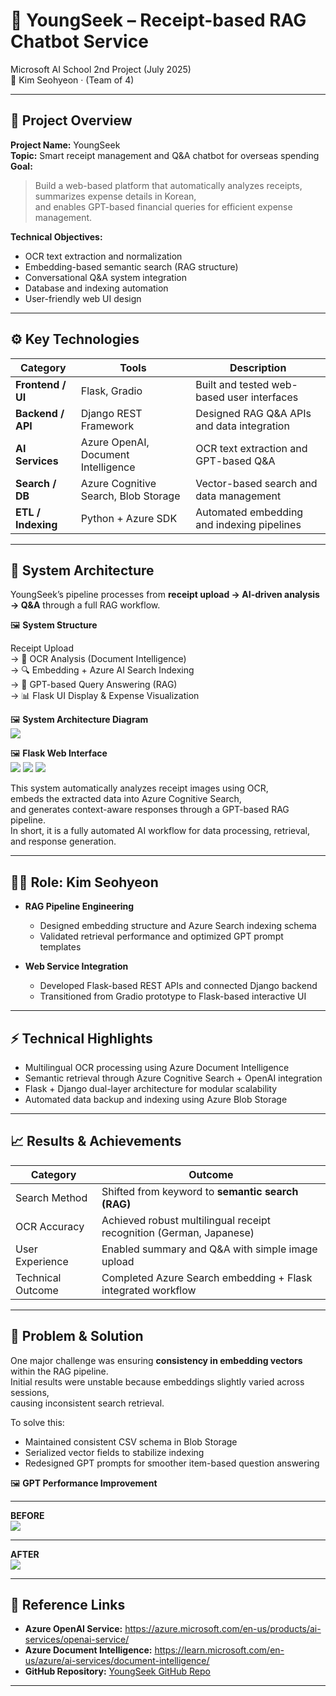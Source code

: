 # 💬 YoungSeek – Receipt-based RAG Chatbot Service

Microsoft AI School 2nd Project (July 2025)  
👥 Kim Seohyeon · (Team of 4)

---

## 🎯 Project Overview

**Project Name:** YoungSeek  
**Topic:** Smart receipt management and Q&A chatbot for overseas spending  
**Goal:**  
> Build a web-based platform that automatically analyzes receipts,  
> summarizes expense details in Korean,  
> and enables GPT-based financial queries for efficient expense management.

**Technical Objectives:**  
- OCR text extraction and normalization  
- Embedding-based semantic search (RAG structure)  
- Conversational Q&A system integration  
- Database and indexing automation  
- User-friendly web UI design

---

## ⚙️ Key Technologies

| Category | Tools | Description |
|-----------|--------|-------------|
| **Frontend / UI** | Flask, Gradio | Built and tested web-based user interfaces |
| **Backend / API** | Django REST Framework | Designed RAG Q&A APIs and data integration |
| **AI Services** | Azure OpenAI, Document Intelligence | OCR text extraction and GPT-based Q&A |
| **Search / DB** | Azure Cognitive Search, Blob Storage | Vector-based search and data management |
| **ETL / Indexing** | Python + Azure SDK | Automated embedding and indexing pipelines |

---

## 🧩 System Architecture

YoungSeek’s pipeline processes from **receipt upload → AI-driven analysis → Q&A** through a full RAG workflow.

🖼️ **System Structure**

Receipt Upload  
→ 🧾 OCR Analysis (Document Intelligence)  
→ 🔍 Embedding + Azure AI Search Indexing  
→ 💬 GPT-based Query Answering (RAG)  
→ 📊 Flask UI Display & Expense Visualization

🖼️ **System Architecture Diagram**  
![](../assets/youngseek_architecture.png)

🖼️ **Flask Web Interface**  
![](../assets/screenshot1.png)
![](../assets/screenshot2.png)
![](../assets/screenshot3.png)

This system automatically analyzes receipt images using OCR,  
embeds the extracted data into Azure Cognitive Search,  
and generates context-aware responses through a GPT-based RAG pipeline.  
In short, it is a fully automated AI workflow for data processing, retrieval, and response generation.

---

## 👩‍💻 Role: Kim Seohyeon

- **RAG Pipeline Engineering**
  - Designed embedding structure and Azure Search indexing schema  
  - Validated retrieval performance and optimized GPT prompt templates  

- **Web Service Integration**
  - Developed Flask-based REST APIs and connected Django backend  
  - Transitioned from Gradio prototype to Flask-based interactive UI  

---

## ⚡ Technical Highlights

- Multilingual OCR processing using Azure Document Intelligence  
- Semantic retrieval through Azure Cognitive Search + OpenAI integration  
- Flask + Django dual-layer architecture for modular scalability  
- Automated data backup and indexing using Azure Blob Storage  

---

## 📈 Results & Achievements

| Category | Outcome |
|-----------|----------|
| Search Method | Shifted from keyword to **semantic search (RAG)** |
| OCR Accuracy | Achieved robust multilingual receipt recognition (German, Japanese) |
| User Experience | Enabled summary and Q&A with simple image upload |
| Technical Outcome | Completed Azure Search embedding + Flask integrated workflow |

---

## 🧠 Problem & Solution

One major challenge was ensuring **consistency in embedding vectors** within the RAG pipeline.  
Initial results were unstable because embeddings slightly varied across sessions,  
causing inconsistent search retrieval.  

To solve this:
- Maintained consistent CSV schema in Blob Storage  
- Serialized vector fields to stabilize indexing  
- Redesigned GPT prompts for smoother item-based question answering  

🖼️ **GPT Performance Improvement**

---

**BEFORE**  
![](../assets/gpt_before.png)

---

**AFTER**  
![](../assets/gpt_after.png)

---

## 🔗 Reference Links

- **Azure OpenAI Service:** https://azure.microsoft.com/en-us/products/ai-services/openai-service/  
- **Azure Document Intelligence:** https://learn.microsoft.com/en-us/azure/ai-services/document-intelligence/  
- **GitHub Repository:** [YoungSeek GitHub Repo](https://github.com/Windy-kim12/Youngseek.git)

---

